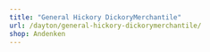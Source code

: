 ```yaml
---
title: "General Hickory DickoryMerchantile"
url: /dayton/general-hickory-dickorymerchantile/
shop: Andenken
---
```

